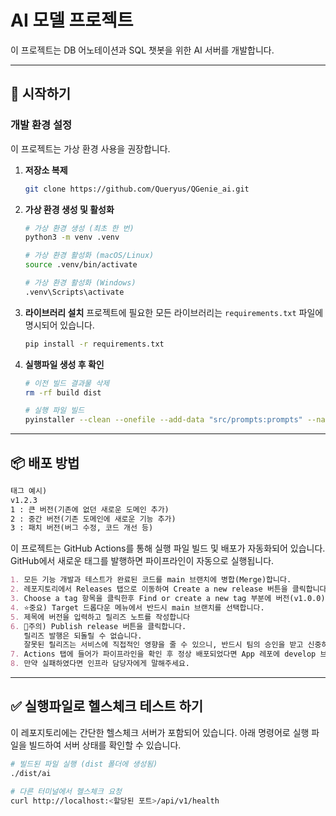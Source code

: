 # AI 모델 프로젝트

이 프로젝트는 DB 어노테이션과 SQL 챗봇을 위한 AI 서버를 개발합니다.

---

## 🚀 시작하기

### **개발 환경 설정**

이 프로젝트는 가상 환경 사용을 권장합니다.

1.  **저장소 복제**
    ```bash
    git clone https://github.com/Queryus/QGenie_ai.git
    ```

2.  **가상 환경 생성 및 활성화**
    ```bash
    # 가상 환경 생성 (최초 한 번)
    python3 -m venv .venv

    # 가상 환경 활성화 (macOS/Linux)
    source .venv/bin/activate
    
    # 가상 환경 활성화 (Windows)
    .venv\Scripts\activate
    ```

3.  **라이브러리 설치**
    프로젝트에 필요한 모든 라이브러리는 `requirements.txt` 파일에 명시되어 있습니다.
    ```bash
    pip install -r requirements.txt
    ```

4.  **실행파일 생성 후 확인**
    ```bash
    # 이전 빌드 결과물 삭제
    rm -rf build dist
    
    # 실행 파일 빌드
    pyinstaller --clean --onefile --add-data "src/prompts:prompts" --name ai src/main.py
    ```

---

## 📦 배포 방법

~~~markdown
태그 예시)  
v1.2.3  
1 : 큰 버전(기존에 없던 새로운 도메인 추가)  
2 : 중간 버전(기존 도메인에 새로운 기능 추가)  
3 : 패치 버전(버그 수정, 코드 개선 등)  
~~~

이 프로젝트는 GitHub Actions를 통해 실행 파일 빌드 및 배포가 자동화되어 있습니다.
GitHub에서 새로운 태그를 발행하면 파이프라인이 자동으로 실행됩니다.

~~~markdown
1. 모든 기능 개발과 테스트가 완료된 코드를 main 브랜치에 병합(Merge)합니다.
2. 레포지토리에서 Releases 탭으로 이동하여 Create a new release 버튼을 클릭합니다.
3. Choose a tag 항목을 클릭한후 Find or create a new tag 부분에 버전(v1.0.0)과 같이 새로운 버전 태그를 입력하고 아래 Create new tag를 클릭하여 태그를 생성합니다.
4. ⭐중요) Target 드롭다운 메뉴에서 반드시 main 브랜치를 선택합니다.
5. 제목에 버전을 입력하고 릴리즈 노트를 작성합니다
6. 🚨주의) Publish release 버튼을 클릭합니다.
   릴리즈 발행은 되돌릴 수 없습니다.
   잘못된 릴리즈는 서비스에 직접적인 영향을 줄 수 있으니, 반드시 팀의 승인을 받고 신중하게 진행해 주십시오.
7. Actions 탭에 들어가 파이프라인을 확인 후 정상 배포되었다면 App 레포에 develop 브랜치에서 실행 파일을 확인합니다.
8. 만약 실패하였다면 인프라 담당자에게 말해주세요.
~~~


---

## ✅ 실행파일로 헬스체크 테스트 하기

이 레포지토리에는 간단한 헬스체크 서버가 포함되어 있습니다. 아래 명령어로 실행 파일을 빌드하여 서버 상태를 확인할 수 있습니다.

```bash
# 빌드된 파일 실행 (dist 폴더에 생성됨)
./dist/ai

# 다른 터미널에서 헬스체크 요청
curl http://localhost:<할당된 포트>/api/v1/health
```
